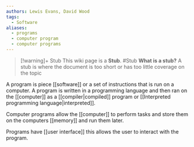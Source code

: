 ```yaml
---
authors: Lewis Evans, David Wood
tags:
  - Software
aliases:
  - programs
  - computer program
  - computer programs
---
```

> [!warning]+ Stub
> This wiki page is a **Stub**.
> #Stub 
> **What is a stub?**
> A stub is where the document is too short or has too little coverage on the topic

A program is piece [[software]] or a set of instructions that is run on a computer. A program is written in a programming language and then ran on the [[computer]] as a [[compiler|compiled]] program or [[Interpreted programming language|interpreted]].

Computer programs allow the [[computer]] to perform tasks and store them on the computers [[memory]] and run them later.

Programs have [[user interface]] this allows the user to interact with the program.